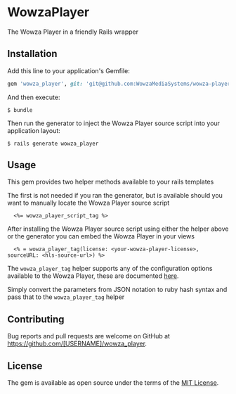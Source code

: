 # WowzaPlayer

The Wowza Player in a friendly Rails wrapper

## Installation

Add this line to your application's Gemfile:

```ruby
gem 'wowza_player', git: 'git@github.com:WowzaMediaSystems/wowza-player-rails.git'
```

And then execute:

    $ bundle

Then run the generator to inject the Wowza Player source script into your application layout:

    $ rails generate wowza_player

## Usage

This gem provides two helper methods available to your rails templates

The first is not needed if you ran the generator, but is available should you want to manually locate the Wowza Player source script

```
  <%= wowza_player_script_tag %>
```

After installing the Wowza Player source script using either the helper above or the generator you can embed the Wowza Player
in your views

```
  <% = wowza_player_tag(license: <your-wowza-player-license>, sourceURL: <hls-source-url>) %>
```

The `wowza_player_tag` helper supports any of the configuration options available to the Wowza Player, these are documented [here](https://www.wowza.com/forums/content.php?860-Getting-Started-with-Wowza-Player#builderref).

Simply convert the parameters from JSON notation to ruby hash syntax and pass that to the `wowza_player_tag` helper

## Contributing

Bug reports and pull requests are welcome on GitHub at https://github.com/[USERNAME]/wowza_player.


## License

The gem is available as open source under the terms of the [MIT License](http://opensource.org/licenses/MIT).

